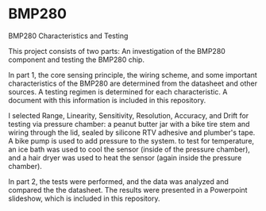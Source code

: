 # BMP280
BMP280 Characteristics and Testing

This project consists of two parts: An investigation of the BMP280 component and testing the BMP280 chip.

In part 1, the core sensing principle, the wiring scheme, and some important characteristics of the BMP280 are determined from the datasheet and other sources. A testing regimen is determined for each characteristic. A document with this information is included in this repository.

I selected Range, Linearity, Sensitivity, Resolution, Accuracy, and Drift for testing via pressure chamber: a peanut butter jar with a bike tire stem and wiring through the lid, sealed by silicone RTV adhesive and plumber's tape. A bike pump is used to add pressure to the system. to test for temperature, an ice bath was used to cool the sensor (inside of the pressure chamber), and a hair dryer was used to heat the sensor (again inside the pressure chamber).

In part 2, the tests were performed, and the data was analyzed and compared the the datasheet. The results were presented in a Powerpoint slideshow, which is included in this repository.
